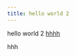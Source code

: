 ```yaml
---
title: hello world 2
---
```


hello world 2
[hhhh](https://youtu.be/dQw4w9WgXcQ?si=Lyqg79Zfgain4guk)

hhh

